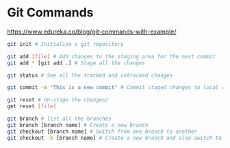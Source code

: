 # Git Commands

https://www.edureka.co/blog/git-commands-with-example/

```bash
git init # Initialize a git repository
```

```bash
git add [file] # Add changes to the staging area for the next commit
git add * [git add .] # Stage all the changes
```

```bash
git status # See all the tracked and untracked changes
```

```bash
git commit -m "This is a new commit" # Commit staged changes to local repo
```

```bash
git reset # Un-stage the changes/
get reset [file]
```

```bash
git branch # list all the branches
git branch [branch name] # Create a new branch
git checkout [branch name] # Switch from one branch to another
git checkout -b [branch name] # Create a new branch and also switch to it
```
